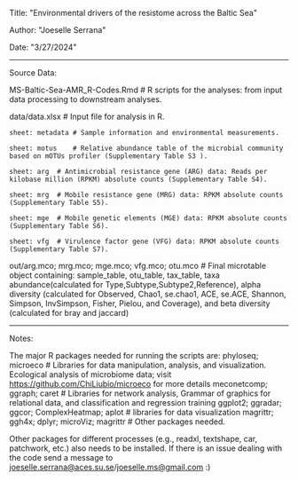 Title: "Environmental drivers of the resistome across the Baltic Sea"

Author: "Joeselle Serrana"

Date: "3/27/2024"

---  
Source Data:

MS-Baltic-Sea-AMR_R-Codes.Rmd  # R scripts for the analyses: from input data processing to downstream analyses.

data/data.xlsx	# Input file for analysis in R.

	sheet: metadata	# Sample information and environmental measurements.

 	sheet: motus	# Relative abundance table of the microbial community based on mOTUs profiler (Supplementary Table S3 ).

 	sheet: arg	# Antimicrobial resistance gene (ARG) data: Reads per kilobase million (RPKM) absolute counts (Supplementary Table S4).

 	sheet: mrg	# Mobile resistance gene (MRG) data: RPKM absolute counts (Supplementary Table S5).

 	sheet: mge	# Mobile genetic elements (MGE) data: RPKM absolute counts (Supplementary Table S6).

 	sheet: vfg	# Virulence factor gene (VFG) data: RPKM absolute counts (Supplementary Table S7).

out/arg.mco; mrg.mco; mge.mco; vfg.mco; otu.mco	# Final microtable object containing: sample_table, otu_table, tax_table, taxa abundance(calculated for Type,Subtype,Subtype2,Reference), alpha diversity (calculated for Observed, Chao1, se.chao1, ACE, se.ACE, Shannon, Simpson, InvSimpson, Fisher, Pielou, and Coverage), and beta diversity (calculated for bray and jaccard)

---
Notes:

The major R packages needed for running the scripts are:
phyloseq; microeco                                               # Libraries for data manipulation, analysis, and visualization. Ecological analysis of microbiome data; visit https://github.com/ChiLiubio/microeco for more details
meconetcomp; ggraph; caret                                       # Libraries for network analysis, Grammar of graphics for relational data, and classification and regression training
ggplot2; ggradar; ggcor; ComplexHeatmap; aplot                   # libraries for data visualization
magrittr; ggh4x; dplyr; microViz; magrittr                       # Other packages needed.

Other packages for different processes (e.g., readxl, textshape, car, patchwork, etc.) also needs to be installed. If there is an issue dealing with the code send a message to joeselle.serrana@aces.su.se/joeselle.ms@gmail.com :)
